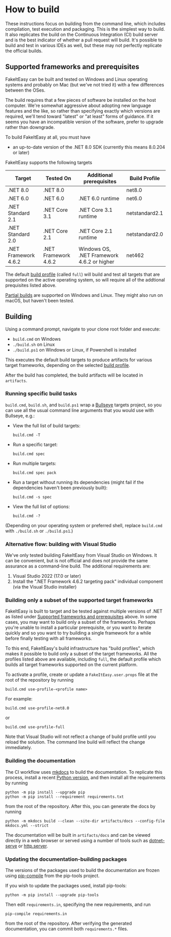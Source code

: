 # How to build

These instructions focus on building from the command line, which includes compilation, test execution and packaging.
This is the simplest way to build.
It also replicates the build on the Continuous Integration (CI) build server and is the best indicator of whether a pull request will build.
It's possible to build and test in various IDEs as well, but these may not perfectly replicate the official builds.

## Supported frameworks and prerequisites

FakeItEasy can be built and tested on Windows and Linux operating systems and probably on Mac (but we've not tried it) with a few differences between the OSes.

The build requires that a few pieces of software be installed on the host computer. We're somewhat aggressive about adopting new language features and the like, so rather than specifying exactly which versions are required, we'll tend toward "latest" or "at least" forms of guidance. If it seems you have an incompatible version of the software, prefer to upgrade rather than downgrade.

To build FakeItEasy at all, you must have
* an up-to-date version of the .NET 8.0 SDK (currently this means 8.0.204 or later)

FakeItEasy supports the following targets

| Target                | Tested On            | Additional prerequisites                   | Build Profile  |
|-----------------------|----------------------|--------------------------------------------|----------------|
| .NET 8.0              | .NET 8.0             |                                            | net8.0         |
| .NET 6.0              | .NET 6.0             | .NET 6.0 runtime                           | net6.0         |
| .NET Standard 2.1     | .NET Core 3.1        | .NET Core 3.1 runtime                      | netstandard2.1 |
| .NET Standard 2.0     | .NET Core 2.1        | .NET Core 2.1 runtime                      | netstandard2.0 |
| .NET Framework 4.6.2  | .NET Framework 4.6.2 | Windows OS, .NET Framework 4.6.2 or higher | net462         |

The default [build profile](#building-only-a-subset-of-the-supported-target-frameworks) (called `full`)
will build and test all targets that are supported on the active operating system, so will require all
of the addtional prequisites listed above.

[Partial builds](#building-only-a-subset-of-the-supported-target-frameworks) are supported on Windows and Linux.
They might also run on macOS, but haven't been tested.

## Building

Using a command prompt, navigate to your clone root folder and execute:

- `build.cmd` on Windows
- `./build.sh` on Linux
- `./build.ps1` on Windows or Linux, if Powershell is installed

This executes the default build targets to produce artifacts for various target frameworks,
depending on the selected [build profile](#building-only-a-subset-of-the-supported-target-frameworks).

After the build has completed, the build artifacts will be located in `artifacts`.

### Running specific build tasks

`build.cmd`, `build.sh`, and `build.ps1` wrap a [Bullseye](https://github.com/adamralph/bullseye) targets project, so you can use all the usual command line arguments that you would use with Bullseye, e.g.:

* View the full list of build targets:

    `build.cmd -T`

* Run a specific target:

    `build.cmd spec`

* Run multiple targets:

    `build.cmd spec pack`

* Run a target without running its dependencies (might fail if the dependencies
  haven't been previously built):

    `build.cmd -s spec`

* View the full list of options:

    `build.cmd -?`

(Depending on your operating system or preferred shell, replace `build.cmd` with `./build.sh` or `./build.ps1`.)

### Alternative flow: building with Visual Studio

We've only tested building FakeItEasy from Visual Studio on Windows. It can be convenient,
but is not official and does not provide the same assurance as a command-line build.
The additional requirements are:

1. Visual Studio 2022 (17.0 or later)
2. Install the ".NET Framework 4.6.2 targeting pack" individual component (via the Visual Studio installer)

### Building only a subset of the supported target frameworks

FakeItEasy is built to target and be tested against multiple versions of .NET as listed under
[Supported frameworks and prerequisites](#supported-frameworks-and-prerequisites) above.
In some cases, you may want to build only a subset of the frameworks. Perhaps you're
unable to install a particular prerequisite, or you want to iterate quickly and so you
want to try building a single framework for a while before finally testing with all
frameworks.

To this end, FakeItEasy's build infrastructure has "build profiles", which makes it possible to
build only a subset of the target frameworks. All the profiles listed above are available,
including `full`, the default profile which builds all target frameworks supported on the current platform.

To activate a profile, create or update a `FakeItEasy.user.props` file at the root
of the repository by running

```
build.cmd use-profile-<profile name>
```

For example:

```
build.cmd use-profile-net8.0
```

or

```
build.cmd use-profile-full
```

Note that Visual Studio will not reflect a change of build profile until you
reload the solution. The command line build will reflect the change immediately.

### Building the documentation

The CI workflow uses [mkdocs](https://www.mkdocs.org/) to build the documentation. To replicate this process,
install a recent [Python version](https://www.python.org/downloads/), and then install all the requirements
by running

```
python -m pip install --upgrade pip
python -m pip install --requirement requirements.txt
```

from the root of the repository. After this, you can generate the docs by running

```
python -m mkdocs build --clean --site-dir artifacts/docs --config-file mkdocs.yml --strict
```

The documentation will be built in `artifacts/docs` and can be viewed directly in a web
browser or served using a number of tools such as [dotnet-serve](https://github.com/natemcmaster/dotnet-serve) or [http.server](https://docs.python.org/3/library/http.server.html).

### Updating the documentation-building packages

The versions of the packages used to build the documentation are frozen using
[pip-compile](https://github.com/jazzband/pip-tools#example-usage-for-pip-compile) from the pip-tools project.

If you wish to update the packages used, install pip-tools:

```
python -m pip install --upgrade pip-tools
```

Then edit `requirements.in`, specifying the new requirements, and run

```
pip-compile requirements.in
```

from the root of the repository. After verifying the generated documentation, you can commit both
`requirements.*` files.
